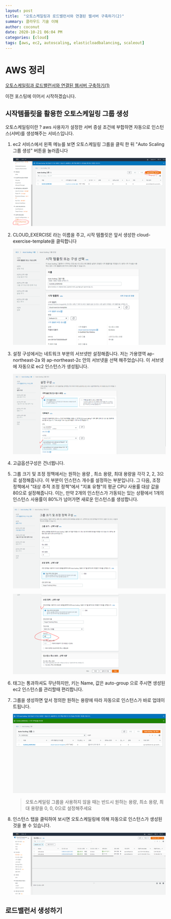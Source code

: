 ```yaml
---
layout: post
title:  "오토스케일링과 로드밸런서와 연결된 웹서버 구축하기(2)"
summary: 클라우드 기술 이해
author: coconut
date: 2020-10-21 06:04 PM
categories: [cloud]
tags: [aws, ec2, autoscaling, elasticloadbalancing, scaleout]
---
```


# AWS 정리

[오토스케일링과 로드밸런서와 연결된 웹서버 구축하기(1)](https://coconutstd.github.io/posts/AWS%EC%A0%95%EB%A6%AC-3/)

이전 포스팅에 이어서 시작하겠습니다.

## 시작템플릿을 활용한 오토스케일링 그룹 생성

오토스케일링이란 ? aws 사용자가 설정한 서버 증설 조건에 부합하면 자동으로 인스턴스(서버)를 생성해주는 서비스입니다.

1. ec2 서비스에서 왼쪽 메뉴를 보면 오토스케일링 그룹을 클릭 한 뒤 "Auto Scaling 그룹 생성" 버튼을 눌러줍니다

   ![](/assets/img/post/aws4/1.png)

2. CLOUD_EXERCISE 라는 이름을 주고, 시작 템플릿은 앞서 생성한 cloud-exercise-template을 클릭합니다

   ![](/assets/img/post/aws4/2.png)

3. 설정 구성에서는 네트워크 부분의 서브넷만 설정해줍니다. 저는 가용영역 ap-northeast-2a 와 ap-northeast-2c 안의 서브넷을 선택 해주었습니다. 이 서브넷에 자동으로 ec2 인스턴스가 생성됩니다.

   ![](/assets/img/post/aws4/3.png)

4. 고급옵션구성은 건너뜁니다.

5. 그룹 크기 및 조정 정책에서는 원하는 용량 , 최소 용량, 최대 용량을 각각 2, 2, 3으로 설정해줍니다. 이 부분이 인스턴스 개수를 설정하는 부분입니다. 그 다음, 조정 정책에서 "대상 추적 조정 정책"에서 "지표 유형"의 평균 CPU 사용률 대상 값을 80으로 설정해줍니다. 이는, 만약 2개의 인스턴스가 가동되는 있는 상황에서 1개의 인스턴스 사용률이 80%가 넘어가면 새로운 인스턴스를 생성합니다.

   ![](/assets/img/post/aws4/4.png)

   ![](/assets/img/post/aws4/5.png)

6. 태그는 통과하셔도 무난하지만, 키는 Name, 값은 auto-group 으로 주시면 생성된 ec2 인스턴스를 관리할때 편리합니다.

7. 그룹을 생성하면 앞서 정의한 원하는 용량에 따라 자동으로 인스턴스가 바로 업데이트됩니다.

   ![](/assets/img/post/aws4/6.png)

   > 오토스케일링 그룹을 사용하지 않을 때는 반드시 원하는 용량, 최소 용량, 최대 용량을 0, 0, 0으로 설정해주세요

8. 인스턴스 탭을 클릭하여 보시면 오토스케일링에 의해 자동으로 인스턴스가 생성된 것을 볼 수 있습니다.

   ![](/assets/img/post/aws4/7.png)

## 로드밸런서 생성하기



